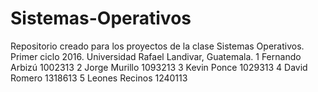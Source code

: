 # Sistemas-Operativos
Repositorio creado para los proyectos de la clase Sistemas Operativos. Primer ciclo 2016. Universidad Rafael Landivar, Guatemala.
1 Fernando Arbizú 1002313
2 Jorge Murillo 1093213
3 Kevin Ponce 1029313
4 David Romero 1318613
5 Leones Recinos 1240113
